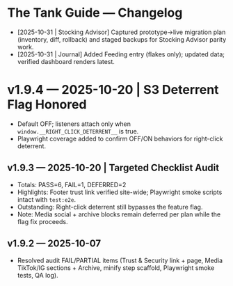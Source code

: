 # The Tank Guide — Changelog

- [2025-10-31 | Stocking Advisor] Captured prototype→live migration plan (inventory, diff, rollback) and staged backups for Stocking Advisor parity work.
- [2025-10-31 | Journal] Added Feeding entry (flakes only); updated data; verified dashboard renders latest.

# v1.9.4 — 2025-10-20 | S3 Deterrent Flag Honored
- Default OFF; listeners attach only when `window.__RIGHT_CLICK_DETERRENT__` is true.
- Playwright coverage added to confirm OFF/ON behaviors for right-click deterrent.

## v1.9.3 — 2025-10-20 | Targeted Checklist Audit
- Totals: PASS=6, FAIL=1, DEFERRED=2
- Highlights: Footer trust link verified site-wide; Playwright smoke scripts intact with `test:e2e`.
- Outstanding: Right-click deterrent still bypasses the feature flag.
- Note: Media social + archive blocks remain deferred per plan while the flag fix proceeds.

## v1.9.2 — 2025-10-07
- Resolved audit FAIL/PARTIAL items (Trust & Security link + page, Media TikTok/IG sections + Archive, minify step scaffold, Playwright smoke tests, QA log).
